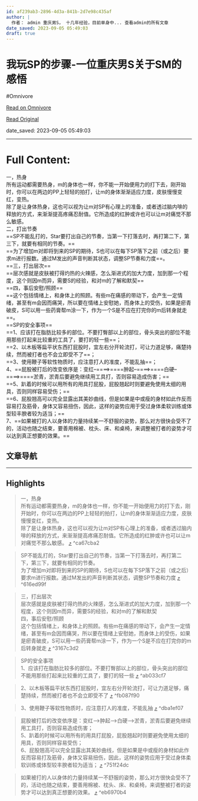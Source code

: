 ```yaml
---
id: af239ab3-2896-4d3a-841b-2d7e98c435af
author: |
  作者： admin 重庆男S， 十几年经验，目前单身中... 查看admin的所有文章
date_saved: 2023-09-05 05:49:03
draft: true
---
```


# 我玩SP的步骤-一位重庆男S关于SM的感悟
#Omnivore

[Read on Omnivore](https://omnivore.app/me/http-www-masterraymond-com-e-6-88-91-e-7-8-e-a-9-sp-e-7-9-a-84-e-18a64bec0db)

[Read Original](http://www.masterraymond.com/%E6%88%91%E7%8E%A9sp%E7%9A%84%E6%AD%A5%E9%AA%A4%E5%92%8C%E6%B3%A8%E6%84%8F%E4%BA%8B%E9%A1%B9)

date_saved: 2023-09-05 05:49:03


--- 

# Full Content: 

一，热身  
所有运动都需要热身，m的身体也一样，你不能一开始便用力的打下去，刚开始时，你可以在两边的PP上轻轻的拍打，让m的身体渐渐适应力度，皮肤慢慢变红，变热。  
除了是让身体热身，这也可以视为让m对SP有心理上的准备，或者透过脑内啡的释放的方式，来渐渐提高疼痛忍耐值。它所造成的红肿或许也可以让m对痛觉不那么敏感。  
二，打出节奏  
==SP不能乱打的，Star要打出自己的节奏，当第一下打落去时，再打第二下，第三下，就要有相同的节奏。==  
==为了增加m对即将到来的SP的期待，S也可以在每下SP落下之前（或之后）要求m进行报数。通过M发出的声音判断其状态，调整SP节奏和力度==。  
==三，打出层次==  
==层次感就是皮肤被打得灼热的火辣感，怎么渐进式的加大力度，加到那一个程度，这个则因m而异，需要S的经验，和对m的了解和默契==  
==四，事后安慰/照顾==  
==这个包括情绪上，和身体上的照顾。有些m在痛感的带动下，会产生一定情绪，甚至有m会因而痛哭，所以要在情绪上安慰她，而身体上的受伤，如果是瘀青破皮，S可以用一些药膏帮m涂一下，作为一个S是不应在打完你的m后转身就走==。  
==SP的安全事项==  
==1、应该打在脂肪比较多的部位。不要打臀部以上的部位，骨头突出的部位不能用那些打起来比较重的工具了，要打的轻一些==；  
==2、以木板等扁平状东西打屁股时，宜左右分开轮流打，可让力道足够，痛楚持续，然而被打者也不会立即受不了==；  
==3、使用鞭子等软性物质时，应注意打人的准度，不能乱抽==；  
4、==屁股被打后的改变依序是：变红–====&gt;====肿起–====&gt;====白硬–====&gt;====淤青，淤青后要避免继续用工具打，否则容易造成伤害；==  
==5、趴着的时候可以用所有的用具打屁股，屁股翘起时则要避免使用太细的用具，否则同样容易受伤；==  
==6、屁股翘高可以完全显露出其美妙曲线，但是如果是中或瘦的身材如此作反而容易打及筋骨，身体又容易扭伤，因此，这样的姿势应用于受过身体柔软训练或体型较丰腴者较为适当；==  
7、==如果被打的人以身体的力量持续某一不舒服的姿势，那么对方很快会受不了的，活动也随之结束，要善用棉被、枕头、床、和桌椅，来调整被打者的姿势才可以达到真正想要的效果。==

## 文章导航

---

## Highlights

> 一，热身  
> 所有运动都需要热身，m的身体也一样，你不能一开始便用力的打下去，刚开始时，你可以在两边的PP上轻轻的拍打，让m的身体渐渐适应力度，皮肤慢慢变红，变热。  
> 除了是让身体热身，这也可以视为让m对SP有心理上的准备，或者透过脑内啡的释放的方式，来渐渐提高疼痛忍耐值。它所造成的红肿或许也可以让m对痛觉不那么敏感。 [⤴️](https://omnivore.app/me/http-www-masterraymond-com-e-6-88-91-e-7-8-e-a-9-sp-e-7-9-a-84-e-18a64bec0db#ca67cba2-c6d2-41e1-b8bf-fee97b4e4c84)  ^ca67cba2

> SP不能乱打的，Star要打出自己的节奏，当第一下打落去时，再打第二下，第三下，就要有相同的节奏。  
> 为了增加m对即将到来的SP的期待，S也可以在每下SP落下之前（或之后）要求m进行报数。通过M发出的声音判断其状态，调整SP节奏和力度 [⤴️](https://omnivore.app/me/http-www-masterraymond-com-e-6-88-91-e-7-8-e-a-9-sp-e-7-9-a-84-e-18a64bec0db#616ed99f-30bd-496a-b118-c58d46cf2a06)  ^616ed99f

> 三，打出层次  
> 层次感就是皮肤被打得灼热的火辣感，怎么渐进式的加大力度，加到那一个程度，这个则因m而异，需要S的经验，和对m的了解和默契  
> 四，事后安慰/照顾  
> 这个包括情绪上，和身体上的照顾。有些m在痛感的带动下，会产生一定情绪，甚至有m会因而痛哭，所以要在情绪上安慰她，而身体上的受伤，如果是瘀青破皮，S可以用一些药膏帮m涂一下，作为一个S是不应在打完你的m后转身就走 [⤴️](https://omnivore.app/me/http-www-masterraymond-com-e-6-88-91-e-7-8-e-a-9-sp-e-7-9-a-84-e-18a64bec0db#3167c3d2-320d-4352-9546-ad616a469cb8)  ^3167c3d2

> SP的安全事项  
> 1、应该打在脂肪比较多的部位。不要打臀部以上的部位，骨头突出的部位不能用那些打起来比较重的工具了，要打的轻一些 [⤴️](https://omnivore.app/me/http-www-masterraymond-com-e-6-88-91-e-7-8-e-a-9-sp-e-7-9-a-84-e-18a64bec0db#ab033cf7-cb8d-47d3-a535-acfc058c3db6)  ^ab033cf7

> 2、以木板等扁平状东西打屁股时，宜左右分开轮流打，可让力道足够，痛楚持续，然而被打者也不会立即受不了 [⤴️](https://omnivore.app/me/http-www-masterraymond-com-e-6-88-91-e-7-8-e-a-9-sp-e-7-9-a-84-e-18a64bec0db#fb087f90-a051-4fe0-8499-893b4028f488)  ^fb087f90

> 3、使用鞭子等软性物质时，应注意打人的准度，不能乱抽 [⤴️](https://omnivore.app/me/http-www-masterraymond-com-e-6-88-91-e-7-8-e-a-9-sp-e-7-9-a-84-e-18a64bec0db#dba1ef07-0616-47c5-b7cb-39d463e5cad1)  ^dba1ef07

> 屁股被打后的改变依序是：变红–>肿起–>白硬–>淤青，淤青后要避免继续用工具打，否则容易造成伤害；  
> 5、趴着的时候可以用所有的用具打屁股，屁股翘起时则要避免使用太细的用具，否则同样容易受伤；  
> 6、屁股翘高可以完全显露出其美妙曲线，但是如果是中或瘦的身材如此作反而容易打及筋骨，身体又容易扭伤，因此，这样的姿势应用于受过身体柔软训练或体型较丰腴者较为适当； [⤴️](https://omnivore.app/me/http-www-masterraymond-com-e-6-88-91-e-7-8-e-a-9-sp-e-7-9-a-84-e-18a64bec0db#751f24dc-97e2-4395-a4c4-40ff6f337a1f)  ^751f24dc

> 如果被打的人以身体的力量持续某一不舒服的姿势，那么对方很快会受不了的，活动也随之结束，要善用棉被、枕头、床、和桌椅，来调整被打者的姿势才可以达到真正想要的效果。 [⤴️](https://omnivore.app/me/http-www-masterraymond-com-e-6-88-91-e-7-8-e-a-9-sp-e-7-9-a-84-e-18a64bec0db#eb6970b4-0a4b-4fd4-8d4a-9f00ade66afb)  ^eb6970b4

